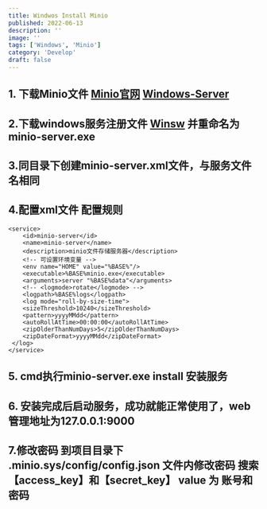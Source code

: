 ```yaml
---
title: Windwos Install Minio
published: 2022-06-13
description: ''
image: ''
tags: ['Windows', 'Minio']
category: 'Develop'
draft: false
---
```


## 1. 下载Minio文件 [Minio官网](https://dl.min.io/server/minio/release/windows-amd64/minio.exe)      [Windows-Server](https://dl.min.io/server/minio/release/windows-amd64/minio.exe)

## 2.下载windows服务注册文件 [Winsw](https://github.com/winsw/winsw/releases) 并重命名为minio-server.exe

## 3.同目录下创建minio-server.xml文件，与服务文件名相同

## 4.配置xml文件 配置规则

    <service>
        <id>minio-server</id>
        <name>minio-server</name>
        <description>minio文件存储服务器</description>
        <!-- 可设置环境变量 -->
        <env name="HOME" value="%BASE%"/>
        <executable>%BASE%minio.exe</executable>
        <arguments>server "%BASE%data"</arguments>
        <!-- <logmode>rotate</logmode> -->
        <logpath>%BASE%logs</logpath>
        <log mode="roll-by-size-time">
        <sizeThreshold>10240</sizeThreshold>
        <pattern>yyyyMMdd</pattern>
        <autoRollAtTime>00:00:00</autoRollAtTime>
        <zipOlderThanNumDays>5</zipOlderThanNumDays>
        <zipDateFormat>yyyyMMdd</zipDateFormat>
     </log>
    </service>

## 5. cmd执行minio-server.exe install 安装服务

## 6. 安装完成后启动服务，成功就能正常使用了，web管理地址为127.0.0.1:9000

## 7.修改密码 到项目目录下 .minio.sys/config/config.json 文件内修改密码 搜索 【access_key】和【secret_key】 value 为 账号和密码
